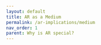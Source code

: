 ```yaml
---
layout: default
title: AR as a Medium
permalink: /ar-implications/medium
nav_order: 1
parent: Why is AR special?
---
```


